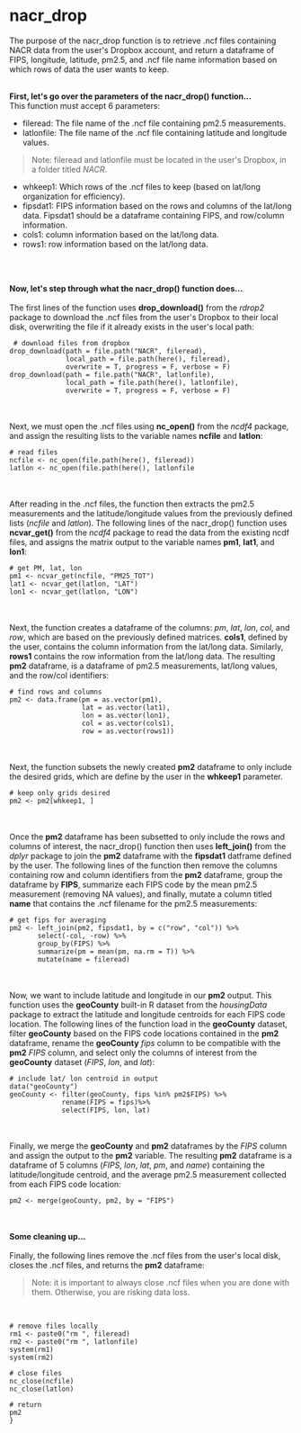 # nacr_drop 

The purpose of the nacr_drop function is to retrieve .ncf files containing NACR data from the user's Dropbox account, and return a dataframe of FIPS, longitude, latitude, pm2.5, and .ncf file name information based on which rows of data the user wants to keep. <br/> <br/>

**First, let's go over the parameters of the nacr_drop() function...** <br/> 
This function must accept 6 parameters: 
* fileread: The file name of the .ncf file containing pm2.5 measurements. 
* latlonfile: The file name of the .ncf file containing latitude and longitude values.

> Note: fileread and latlonfile must be located in the user's Dropbox, in a folder titled *NACR*.

* whkeep1: Which rows of the .ncf files to keep (based on lat/long organization for efficiency). 
* fipsdat1: FIPS information based on the rows and columns of the lat/long data. Fipsdat1 should be a dataframe containing FIPS, and row/column information. 
* cols1: column information based on the lat/long data.
* rows1: row information based on the lat/long data. 

<br/> <br/> 

**Now, let's step through what the nacr_drop() function does...**<br/> <br/> 
The first lines of the function uses **drop_download()** from the *rdrop2* package to download the .ncf files from the user's Dropbox to their local disk, overwriting the file if it already exists in the user's local path: 
```
 # download files from dropbox
drop_download(path = file.path("NACR", fileread),
              local_path = file.path(here(), fileread),
              overwrite = T, progress = F, verbose = F)
drop_download(path = file.path("NACR", latlonfile),
              local_path = file.path(here(), latlonfile),
              overwrite = T, progress = F, verbose = F)
```
<br/> <br/> 
Next, we must open the .ncf files using **nc_open()** from the *ncdf4* package, and assign the resulting lists to the variable names **ncfile** and **latlon**: 
```
# read files
ncfile <- nc_open(file.path(here(), fileread))
latlon <- nc_open(file.path(here(), latlonfile
```
<br/> <br/> 
After reading in the .ncf files, the function then extracts the pm2.5 measurements and the latitude/longitude values from the previously defined lists (*ncfile* and *latlon*). The following lines of the nacr_drop() function uses **ncvar_get()** from the *ncdf4* package to read the data from the existing ncdf files, and assigns the matrix output to the variable names **pm1**, **lat1**, and **lon1**: 
```
# get PM, lat, lon 
pm1 <- ncvar_get(ncfile, "PM25_TOT") 
lat1 <- ncvar_get(latlon, "LAT")
lon1 <- ncvar_get(latlon, "LON")
```
<br/> <br/> 
Next, the function creates a dataframe of the columns: *pm*, *lat*, *lon*, *col*, and *row*, which are based on the previously defined matrices. **cols1**, defined by the user, contains the column information from the lat/long data. Similarly, **rows1** contains the row information from the lat/long data. The resulting **pm2** dataframe, is a dataframe of pm2.5 measurements, lat/long values, and the row/col identifiers: 
```
# find rows and columns
pm2 <- data.frame(pm = as.vector(pm1),
                  lat = as.vector(lat1), 
                  lon = as.vector(lon1),
                  col = as.vector(cols1),
                  row = as.vector(rows1))
```
<br/> <br/> 
Next, the function subsets the newly created **pm2** dataframe to only include the desired grids, which are define by the user in the **whkeep1** parameter. 
```
# keep only grids desired
pm2 <- pm2[whkeep1, ]
```
<br/> <br/> 
Once the **pm2** dataframe has been subsetted to only include the rows and columns of interest, the nacr_drop() function then uses **left_join()** from the *dplyr* package to join the **pm2** dataframe with the **fipsdat1** datframe defined by the user. The following lines of the function then remove the columns containing row and column identifiers from the **pm2** dataframe, group the dataframe by **FIPS**, summarize each FIPS code by the mean pm2.5 measurement (removing NA values), and finally, mutate a column titled **name** that contains the .ncf filename for the pm2.5 measurements:
```
# get fips for averaging
pm2 <- left_join(pm2, fipsdat1, by = c("row", "col")) %>%
       select(-col, -row) %>%
       group_by(FIPS) %>%
       summarize(pm = mean(pm, na.rm = T)) %>%
       mutate(name = fileread)
```
<br/> <br/> 
Now, we want to include latitude and longitude in our **pm2** output. This function uses the **geoCounty** built-in R dataset from the *housingData* package to extract the latitude and longitude centroids for each FIPS code location. The following lines of the function load in the **geoCounty** dataset, filter **geoCounty** based on the FIPS code locations contained in the **pm2** dataframe, rename the **geoCounty** *fips* column to be compatible with the **pm2** *FIPS* column, and select only the columns of interest from the **geoCounty** dataset (*FIPS*, *lon*, and *lat*): 
```
# include lat/ lon centroid in output
data("geoCounty")
geoCounty <- filter(geoCounty, fips %in% pm2$FIPS) %>%
             rename(FIPS = fips)%>%
             select(FIPS, lon, lat)
```
<br/> <br/>
Finally, we merge the **geoCounty** and **pm2** dataframes by the *FIPS* column and assign the output to the **pm2** variable. The resulting **pm2** dataframe is a dataframe of 5 columns (*FIPS*, *lon*, *lat*, *pm*, and *name*) containing the latitude/longitude centroid, and the average pm2.5 measurement collected from each FIPS code location:  
```
pm2 <- merge(geoCounty, pm2, by = "FIPS")
```
<br/> <br/>
**Some cleaning up...** 
<br/> <br/>
Finally, the following lines remove the .ncf files from the user's local disk, closes the .ncf files, and returns the **pm2** dataframe: 
> Note: it is important to always close .ncf files when you are done with them. Otherwise, you are risking data loss. 
<br/>

```
# remove files locally
rm1 <- paste0("rm ", fileread)
rm2 <- paste0("rm ", latlonfile)
system(rm1)
system(rm2)
    
# close files 
nc_close(ncfile)
nc_close(latlon)
    
# return
pm2
}
```


